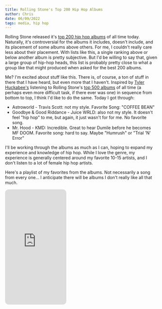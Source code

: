 ```yaml
---
title: Rolling Stone's Top 200 Hip Hop Albums
author: Chris
date: 06/09/2022
tags: media, hip hop
---
```


Rolling Stone released it's [top 200 hip hop albums](https://www.rollingstone.com/music/music-lists/best-hip-hop-albums-1323916) 
of all time today. Naturally, it's controversial for the albums it includes, doesn't include, and its placement of some
albums above others. For me, I couldn't really care less about their placement. With lists like this, a single ranking
above or below another album is pretty subjective. But I'd be willing to say that, given a large group of hip-hop heads,
this list is probably pretty close to what a group like that might produced when asked for the best 200 albums.

Me? I'm excited about stuff like this. There is, of course, a ton of stuff in there that I have heard, but even more that
I haven't. Inspired by [Tyler Huckabee's](https://twitter.com/TylerHuckabee/status/1526986060332511232) 
listening to Rolling Stone's [top 500 albums](https://www.rollingstone.com/music/music-lists/best-albums-of-all-time-1062063/) 
of all time (a perhaps even more difficult task, if there ever was one) in sequence from bottom to top, I think I'd like 
to do the same. Today I got through:

- Astroworld - Travis Scott: not my style. Favorite Song: "COFFEE BEAN"
- Goodbye & Good Riddance - Juice WRLD: also not my style. It doesn't feel "hip hop" to me, but again, it just wasn't for
for me. No favorite song.
- Mr. Hood - KMD: Incredible. Great to hear Dumile before he becomes MF DOOM. Favorite song: hard to say. Maybe "Humrush"
or "Trial 'N' Error"

I'll be working through the albums as much as I can, hoping to expand my experience and knowledge of hip hop. While I love
the genre, my experience is generally centered around my favorite 10-15 artists, and I don't listen to a lot of female
hip hop artists.

Here's a playlist of my favorites from the albums. Not necessarily a song from every one... I anticipate there will be
albums I don't really like all that much.

<iframe style="border-radius:12px" src="https://open.spotify.com/embed/playlist/1HGhY99Loz90tylx4XspGO?utm_source=generator" width="40%" height="380" frameBorder="0" allowfullscreen="" allow="autoplay; clipboard-write; encrypted-media; fullscreen; picture-in-picture"></iframe>